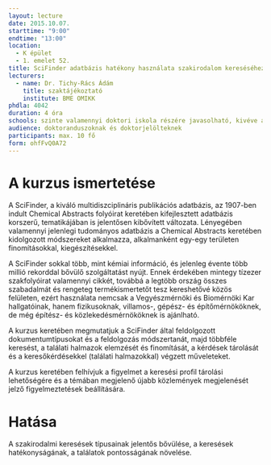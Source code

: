 ```yaml
---
layout: lecture
date: 2015.10.07.
starttime: "9:00"
endtime: "13:00"
location:
  - K épület
  - 1. emelet 52.
title: SciFinder adatbázis hatékony használata szakirodalom kereséséhez
lecturers:
  - name: Dr. Tichy-Rács Ádám
    title: szaktájékoztató
    institute: BME OMIKK
phdla: 4042
duration: 4 óra
schools: szinte valamennyi doktori iskola részére javasolható, kivéve a matematika, a gazdaság- és a társadalomtudományok területeit.
audience: doktoranduszoknak és doktorjelölteknek
participants: max. 10 fő
form: ohfFvQ0A72
---
```


# A kurzus ismertetése

A SciFinder, a kiváló multidiszciplináris publikációs adatbázis, az 1907-ben indult Chemical Abstracts folyóirat keretében kifejlesztett adatbázis korszerű, tematikájában is jelentősen kibővített változata. Lényegében valamennyi jelenlegi tudományos adatbázis a Chemical Abstracts keretében kidolgozott módszereket alkalmazza, alkalmanként egy-egy területen finomításokkal, kiegészítésekkel.

A SciFinder sokkal több, mint kémiai információ, és jelenleg évente több millió rekorddal bővülő szolgáltatást nyújt. Ennek érdekében mintegy tízezer szakfolyóirat valamennyi cikkét, továbbá a legtöbb ország összes szabadalmát és rengeteg termékismertetőt tesz kereshetővé közös felületen, ezért használata nemcsak a Vegyészmérnöki és Biomérnöki Kar hallgatóinak, hanem fizikusoknak, villamos-, gépész- és építőmérnököknek, de még építész- és közlekedésmérnököknek is ajánlható.

A kurzus keretében megmutatjuk a SciFinder által feldolgozott dokumentumtípusokat és a feldolgozás módszertanát, majd többféle keresést, a találati halmazok elemzését és finomítását, a kérdések tárolását és a keresőkérdésekkel (találati halmazokkal) végzett műveleteket.

A kurzus keretében felhívjuk a figyelmet a keresési profil tárolási lehetőségére és a témában megjelenő újabb közlemények megjelenését jelző figyelmeztetések beállítására.

# Hatása

A szakirodalmi keresések típusainak jelentős bővülése, a keresések hatékonyságának, a találatok pontosságának növelése.

